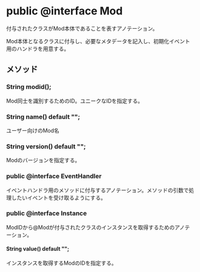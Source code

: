 # public @interface Mod
付与されたクラスがMod本体であることを表すアノテーション。

Mod本体となるクラスに付与し、必要なメタデータを記入し、初期化イベント用のハンドラを用意する。


## メソッド

### String modid();
Mod同士を識別するためのID。ユニークなIDを指定する。  

### String name() default "";
ユーザー向けのMod名

### String version() default "";
Modのバージョンを指定する。

### public @interface EventHandler
イベントハンドラ用のメソッドに付与するアノテーション。メソッドの引数で処理したいイベントを受け取るようにする。

### public @interface Instance
ModIDから@Modが付与されたクラスのインスタンスを取得するためのアノテーション。
#### String value() default "";
インスタンスを取得するModのIDを指定する。
